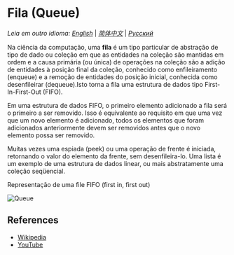 # Fila (Queue)

_Leia em outro idioma:_
[_English_](README.md) | [_简体中文_](README.zh-CN.md) | [_Русский_](README.ru-RU.md) 

Na ciência da computação, uma **fila** é um tipo particular de abstração
de tipo de dado ou coleção em que as entidades na coleção são mantidas em
ordem e a causa primária (ou única) de operações na coleção são a
adição de entidades à posição final da coleção, conhecido como enfileiramento
(enqueue) e a remoção de entidades do posição inicial, conhecida como desenfileirar
(dequeue).Isto torna a fila uma estrutura de dados tipo First-In-First-Out (FIFO).

Em uma estrutura de dados FIFO, o primeiro elemento adicionado a fila
será o primeiro a ser removido. Isso é equivalente ao requisito em que uma vez
que um novo elemento é adicionado, todos os elementos que foram adicionados
anteriormente devem ser removidos antes que o novo elemento possa ser removido.

Muitas vezes uma espiada (peek) ou uma operação de frente é iniciada,
retornando o valor do elemento da frente, sem desenfileira-lo. Uma lista é
um exemplo de uma estrutura de dados linear, ou mais abstratamente uma
coleção seqüencial.


Representação de uma file FIFO (first in, first out)

![Queue](https://upload.wikimedia.org/wikipedia/commons/5/52/Data_Queue.svg)

## References

- [Wikipedia](https://en.wikipedia.org/wiki/Queue_(abstract_data_type))
- [YouTube](https://www.youtube.com/watch?v=wjI1WNcIntg&list=PLLXdhg_r2hKA7DPDsunoDZ-Z769jWn4R8&index=3&)
